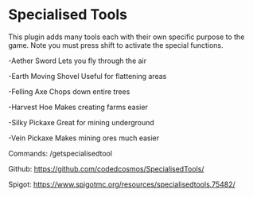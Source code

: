 # Specialised Tools

This plugin adds many tools each with their own specific purpose to the game. Note you must press shift to activate the special functions.

-Aether Sword
Lets you fly through the air

-Earth Moving Shovel
Useful for flattening areas

-Felling Axe
Chops down entire trees

-Harvest Hoe
Makes creating farms easier

-Silky Pickaxe
Great for mining underground

-Vein Pickaxe
Makes mining ores much easier


Commands:
/getspecialisedtool


Github:
https://github.com/codedcosmos/SpecialisedTools/


Spigot:
https://www.spigotmc.org/resources/specialisedtools.75482/

